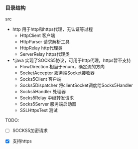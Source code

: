 ### 目录结构
src

- http 用于http和https代理，无认证等过程
  - HttpClient 客户端
  - HttpParser 请求解析工具
  - HttpRelay http代理类
  - ServerRelay https代理类
- *.java 实现了SOCKS5协议，可用于http代理，https暂不支持
  - FlowDirection 相当于enum，确定流的方向
  - SocketAcceptor 服务端Socket接收器
  - Socks5Client 客户端
  - Socks5Dispatcher 将clientSocket调度给Socks5Handler
  - Socks5Handler 处理器
  - Socks5Relay 中继转发请求
  - Socks5Server 服务端启动器
  - SSLHttpsTest 测试





TODO:

- [ ] SOCKS5加密请求

- [x] 支持https

 

